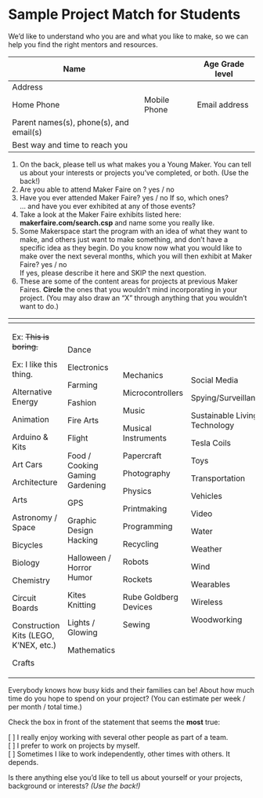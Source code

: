 # Sample Project Match for Students

We’d like to understand who you are and what you like to make, so we can help you find the right mentors and resources.

| Name                                    |              | Age Grade level |
| --------------------------------------- | ------------ | --------------- |
| Address                                 |              |                 |
| Home Phone                              | Mobile Phone | Email address   |
| Parent names(s), phone(s), and email(s) |              |                 |
| Best way and time to reach you          |              |                 |

1. On the back, please tell us what makes you a Young Maker. You can tell us about your interests or projects you’ve completed, or both. (Use the back!)
2. Are you able to attend Maker Faire on ? yes / no
3. Have you ever attended Maker Faire? yes / no If so, which ones?\
   … and have you ever exhibited at any of those events?
4. Take a look at the Maker Faire exhibits listed here: **makerfaire.com/search.csp** and name some you really like.
5. Some Makerspace start the program with an idea of what they want to make, and others just want to make something, and don’t have a specific idea as they begin. Do you know now what you would like to make over the next several months, which you will then exhibit at Maker Faire? yes / no\
   If yes, please describe it here and SKIP the next question.
6. These are some of the content areas for projects at previous Maker Faires. **Circle** the ones that you wouldn’t mind incorporating in your project. (You may also draw an “X” through anything that you wouldn’t want to do.)

<table><thead><tr><th width="192"></th><th></th><th width="175"></th><th></th></tr></thead><tbody><tr><td><p>Ex: <del>This is boring.</del> </p><p>Ex: I like this thing.</p><p>Alternative Energy</p><p>Animation</p><p>Arduino &#x26; Kits</p><p>Art Cars</p><p>Architecture</p><p>Arts</p><p>Astronomy / Space</p><p>Bicycles</p><p>Biology</p><p>Chemistry</p><p>Circuit Boards</p><p>Construction Kits (LEGO, K’NEX, etc.)</p><p>Crafts</p></td><td><p>Dance</p><p>Electronics</p><p>Farming</p><p>Fashion</p><p>Fire Arts</p><p>Flight</p><p>Food / Cooking Gaming Gardening</p><p>GPS</p><p>Graphic Design Hacking</p><p>Halloween / Horror Humor</p><p>Kites Knitting</p><p>Lights / Glowing</p><p>Mathematics</p></td><td><p>Mechanics</p><p>Microcontrollers</p><p>Music</p><p>Musical Instruments</p><p>Papercraft</p><p>Photography</p><p>Physics</p><p>Printmaking</p><p>Programming</p><p>Recycling</p><p>Robots</p><p>Rockets</p><p>Rube Goldberg Devices</p><p>Sewing</p></td><td><p>Social Media</p><p>Spying/Surveillance</p><p>Sustainable Living Technology</p><p>Tesla Coils</p><p>Toys</p><p>Transportation</p><p>Vehicles</p><p>Video</p><p>Water</p><p>Weather</p><p>Wind</p><p>Wearables</p><p>Wireless</p><p>Woodworking</p></td></tr></tbody></table>

Everybody knows how busy kids and their families can be! About how much time do you hope to spend on your project? (You can estimate per week / per month / total time.)

Check the box in front of the statement that seems the **most** true:

\[ ] I really enjoy working with several other people as part of a team.\
\[ ] I prefer to work on projects by myself.\
\[ ] Sometimes I like to work independently, other times with others. It depends.

Is there anything else you’d like to tell us about yourself or your projects, background or interests? _(Use the back!)_
